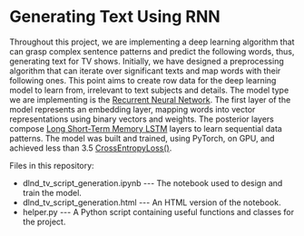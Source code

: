 # Generating Text Using RNN
Throughout this project, we are implementing a deep learning algorithm that can grasp complex sentence patterns and predict the following words, thus, generating text for TV shows. Initially, we have designed a preprocessing algorithm that can iterate over significant texts and map words with their following ones. This point aims to create row data for the deep learning model to learn from, irrelevant to text subjects and details. The model type we are implementing is the [Recurrent Neural Network](https://en.wikipedia.org/wiki/Recurrent_neural_network). The first layer of the model represents an embedding layer, mapping words into vector representations using binary vectors and weights. The posterior layers compose [Long Short-Term Memory LSTM]([https://colah.github.io/posts/2015-08-Understanding-LSTMs/) layers to learn sequential data patterns. The model was built and trained, using PyTorch, on GPU, and achieved less than 3.5 [CrossEntropyLoss()](https://pytorch.org/docs/master/generated/torch.nn.CrossEntropyLoss.html).

Files in this repository:

- dlnd_tv_script_generation.ipynb  --- The notebook used to design and train the model.
- dlnd_tv_script_generation.html   --- An HTML version of the notebook.
- helper.py --- A Python script containing useful functions and classes for the project.
